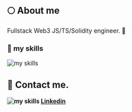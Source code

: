 ## 🌕 About me
Fullstack Web3 JS/TS/Solidity engineer. 🤝

### 🌱 my skills
<img alt="my skills" src="https://skillicons.dev/icons?theme=light&i=solidity,ts,js,nodejs,react,nextjs,mongodb,tailwind,vite,git,github,ipfs,vscode" />

## 📨 Contact me.

**<img alt="my skills" src="https://skillicons.dev/icons?theme=light&i=linkedin" />
[Linkedin](https://www.linkedin.com/in/kostiantyn-degtiarenko-383b9830/)**


